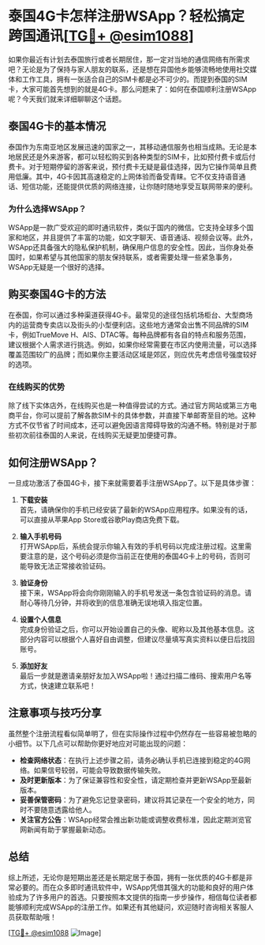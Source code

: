 # 泰国4G卡怎样注册WSApp？轻松搞定跨国通讯[[TG💪+ @esim1088](https://t.me/s/esim1088)]

如果你最近有计划去泰国旅行或者长期居住，那一定对当地的通信网络有所需求吧？无论是为了保持与家人朋友的联系，还是想在异国他乡能够流畅地使用社交媒体和工作工具，拥有一张适合自己的SIM卡都是必不可少的。而提到泰国的SIM卡，大家可能首先想到的就是4G卡。那么问题来了：如何在泰国顺利注册WSApp呢？今天我们就来详细聊聊这个话题。

## 泰国4G卡的基本情况

泰国作为东南亚地区发展迅速的国家之一，其移动通信服务也相当成熟。无论是本地居民还是外来游客，都可以轻松购买到各种类型的SIM卡，比如预付费卡或后付费卡。对于短期停留的游客来说，预付费卡无疑是最佳选择，因为它操作简单且费用低廉。其中，4G卡因其高速稳定的上网体验而备受青睐。它不仅支持语音通话、短信功能，还能提供优质的网络连接，让你随时随地享受互联网带来的便利。

### 为什么选择WSApp？

WSApp是一款广受欢迎的即时通讯软件，类似于国内的微信。它支持全球多个国家和地区，并且提供了丰富的功能，如文字聊天、语音通话、视频会议等。此外，WSApp还具备强大的隐私保护机制，确保用户信息的安全性。因此，当你身处泰国时，如果希望与其他国家的朋友保持联系，或者需要处理一些紧急事务，WSApp无疑是一个很好的选择。

## 购买泰国4G卡的方法

在泰国，你可以通过多种渠道获得4G卡。最常见的途径包括机场柜台、大型商场内的运营商专卖店以及街头的小型便利店。这些地方通常会出售不同品牌的SIM卡，例如TrueMove H、AIS、DTAC等。每种品牌都有各自的特点和服务范围，建议根据个人需求进行挑选。例如，如果你经常需要在市区内使用流量，可以选择覆盖范围较广的品牌；而如果你主要活动区域是郊区，则应优先考虑信号强度较好的选项。

### 在线购买的优势

除了线下实体店外，在线购买也是一种值得尝试的方式。通过官方网站或第三方电商平台，你可以提前了解各款SIM卡的具体参数，并直接下单邮寄至目的地。这种方式不仅节省了时间成本，还可以避免因语言障碍导致的沟通不畅。特别是对于那些初次前往泰国的人来说，在线购买无疑更加便捷可靠。

## 如何注册WSApp？

一旦成功激活了泰国4G卡，接下来就需要着手注册WSApp了。以下是具体步骤：

1. **下载安装**  
   首先，请确保你的手机已经安装了最新的WSApp应用程序。如果没有的话，可以直接从苹果App Store或谷歌Play商店免费下载。

2. **输入手机号码**  
   打开WSApp后，系统会提示你输入有效的手机号码以完成注册过程。这里需要注意的是，这个号码必须是你当前正在使用的泰国4G卡上的号码，否则可能导致无法正常接收验证码。

3. **验证身份**  
   接下来，WSApp将会向你刚刚输入的手机号发送一条包含验证码的消息。请耐心等待几分钟，并将收到的信息准确无误地填入指定位置。

4. **设置个人信息**  
   完成身份验证之后，你可以开始设置自己的头像、昵称以及其他基本信息。这部分内容可以根据个人喜好自由调整，但建议尽量填写真实资料以便日后找回账号。

5. **添加好友**  
   最后一步就是邀请亲朋好友加入WSApp啦！通过扫描二维码、搜索用户名等方式，快速建立联系吧！

## 注意事项与技巧分享

虽然整个注册流程看似简单明了，但在实际操作过程中仍然存在一些容易被忽略的小细节。以下几点可以帮助你更好地应对可能出现的问题：

- **检查网络状态**：在执行上述步骤之前，请务必确认手机已连接到稳定的4G网络。如果信号较弱，可能会导致数据传输失败。
- **及时更新版本**：为了保证兼容性和安全性，请定期检查并更新WSApp至最新版本。
- **妥善保管密码**：为了避免忘记登录密码，建议将其记录在一个安全的地方，同时不要随意透露给他人。
- **关注官方公告**：WSApp经常会推出新功能或调整收费标准，因此定期浏览官网新闻有助于掌握最新动态。

## 总结

综上所述，无论你是短期出差还是长期定居于泰国，拥有一张优质的4G卡都是非常必要的。而在众多即时通讯软件中，WSApp凭借其强大的功能和良好的用户体验成为了许多用户的首选。只要按照本文提供的指南一步步操作，相信每位读者都能够顺利完成WSApp的注册工作。如果还有其他疑问，欢迎随时咨询相关客服人员获取帮助哦！

[[TG💪+ @esim1088](https://t.me/s/esim1088) ![Image](https://i.postimg.cc/4NQfJmqS/Snipaste-2025-05-13-00-14-12.png)]
